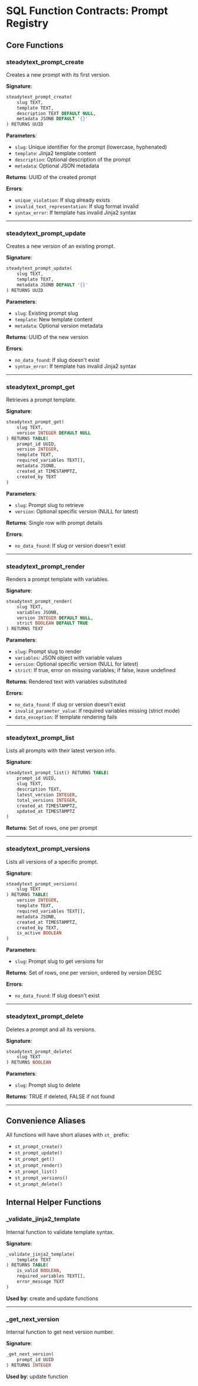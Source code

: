 # SQL Function Contracts: Prompt Registry

## Core Functions

### steadytext_prompt_create
Creates a new prompt with its first version.

**Signature**:
```sql
steadytext_prompt_create(
    slug TEXT,
    template TEXT,
    description TEXT DEFAULT NULL,
    metadata JSONB DEFAULT '{}'
) RETURNS UUID
```

**Parameters**:
- `slug`: Unique identifier for the prompt (lowercase, hyphenated)
- `template`: Jinja2 template content
- `description`: Optional description of the prompt
- `metadata`: Optional JSON metadata

**Returns**: UUID of the created prompt

**Errors**:
- `unique_violation`: If slug already exists
- `invalid_text_representation`: If slug format invalid
- `syntax_error`: If template has invalid Jinja2 syntax

---

### steadytext_prompt_update
Creates a new version of an existing prompt.

**Signature**:
```sql
steadytext_prompt_update(
    slug TEXT,
    template TEXT,
    metadata JSONB DEFAULT '{}'
) RETURNS UUID
```

**Parameters**:
- `slug`: Existing prompt slug
- `template`: New template content
- `metadata`: Optional version metadata

**Returns**: UUID of the new version

**Errors**:
- `no_data_found`: If slug doesn't exist
- `syntax_error`: If template has invalid Jinja2 syntax

---

### steadytext_prompt_get
Retrieves a prompt template.

**Signature**:
```sql
steadytext_prompt_get(
    slug TEXT,
    version INTEGER DEFAULT NULL
) RETURNS TABLE(
    prompt_id UUID,
    version INTEGER,
    template TEXT,
    required_variables TEXT[],
    metadata JSONB,
    created_at TIMESTAMPTZ,
    created_by TEXT
)
```

**Parameters**:
- `slug`: Prompt slug to retrieve
- `version`: Optional specific version (NULL for latest)

**Returns**: Single row with prompt details

**Errors**:
- `no_data_found`: If slug or version doesn't exist

---

### steadytext_prompt_render
Renders a prompt template with variables.

**Signature**:
```sql
steadytext_prompt_render(
    slug TEXT,
    variables JSONB,
    version INTEGER DEFAULT NULL,
    strict BOOLEAN DEFAULT TRUE
) RETURNS TEXT
```

**Parameters**:
- `slug`: Prompt slug to render
- `variables`: JSON object with variable values
- `version`: Optional specific version (NULL for latest)
- `strict`: If true, error on missing variables; if false, leave undefined

**Returns**: Rendered text with variables substituted

**Errors**:
- `no_data_found`: If slug or version doesn't exist
- `invalid_parameter_value`: If required variables missing (strict mode)
- `data_exception`: If template rendering fails

---

### steadytext_prompt_list
Lists all prompts with their latest version info.

**Signature**:
```sql
steadytext_prompt_list() RETURNS TABLE(
    prompt_id UUID,
    slug TEXT,
    description TEXT,
    latest_version INTEGER,
    total_versions INTEGER,
    created_at TIMESTAMPTZ,
    updated_at TIMESTAMPTZ
)
```

**Returns**: Set of rows, one per prompt

---

### steadytext_prompt_versions
Lists all versions of a specific prompt.

**Signature**:
```sql
steadytext_prompt_versions(
    slug TEXT
) RETURNS TABLE(
    version INTEGER,
    template TEXT,
    required_variables TEXT[],
    metadata JSONB,
    created_at TIMESTAMPTZ,
    created_by TEXT,
    is_active BOOLEAN
)
```

**Parameters**:
- `slug`: Prompt slug to get versions for

**Returns**: Set of rows, one per version, ordered by version DESC

**Errors**:
- `no_data_found`: If slug doesn't exist

---

### steadytext_prompt_delete
Deletes a prompt and all its versions.

**Signature**:
```sql
steadytext_prompt_delete(
    slug TEXT
) RETURNS BOOLEAN
```

**Parameters**:
- `slug`: Prompt slug to delete

**Returns**: TRUE if deleted, FALSE if not found

---

## Convenience Aliases

All functions will have short aliases with `st_` prefix:
- `st_prompt_create()`
- `st_prompt_update()`
- `st_prompt_get()`
- `st_prompt_render()`
- `st_prompt_list()`
- `st_prompt_versions()`
- `st_prompt_delete()`

## Internal Helper Functions

### _validate_jinja2_template
Internal function to validate template syntax.

**Signature**:
```sql
_validate_jinja2_template(
    template TEXT
) RETURNS TABLE(
    is_valid BOOLEAN,
    required_variables TEXT[],
    error_message TEXT
)
```

**Used by**: create and update functions

---

### _get_next_version
Internal function to get next version number.

**Signature**:
```sql
_get_next_version(
    prompt_id UUID
) RETURNS INTEGER
```

**Used by**: update function
